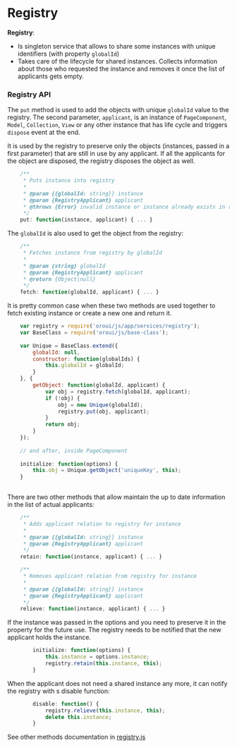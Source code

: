 # Registry

**Registry**:
 - Is singleton service that allows to share some instances with unique identifiers (with property `globalId`)
 - Takes care of the lifecycle for shared instances.
 Collects information about those who requested the instance and removes it once the list of applicants gets empty. 

### Registry API

The `put` method is used to add the objects with unique `globalId` value to the registry.
The second parameter, `applicant`, is an instance of `PageComponent`, `Model`, `Collection`, `View` or any other instance that has life cycle and triggers `dispose` event at the end.

It is used by the registry to preserve only the objects (instances, passed in a first parameter) that are still in use by any applicant. If all the applicants for the object are disposed, the registry disposes the object as well.                                      

```js
    /**
     * Puts instance into registry
     *
     * @param {{globalId: string}} instance
     * @param {RegistryApplicant} applicant
     * @throws {Error} invalid instance or instance already exists in registry
     */
    put: function(instance, applicant) { ... }
```

The `globalId` is also used to get the object from the registry:

```js
    /**
     * Fetches instance from registry by globalId
     *
     * @param {string} globalId
     * @param {RegistryApplicant} applicant
     * @return {Object|null}
     */
    fetch: function(globalId, applicant) { ... }
```

It is pretty common case when these two methods are used together to fetch existing instance or create a new one and return it.

```js    
    var registry = require('oroui/js/app/services/registry');
    var BaseClass = require('oroui/js/base-class');
    
    var Unique = BaseClass.extend({
        globalId: null,
        constructor: function(globalIds) {
            this.globalId = globalId;
        }
    }, {
        getObject: function(globalId, applicant) {
            var obj = registry.fetch(globalId, applicant); 
            if (!obj) {
                obj = new Unique(globalId);
                registry.put(obj, applicant);
            }
            return obj;
        }
    });
    
    // and after, inside PageComponent
    
    initialize: function(options) {
        this.obj = Unique.getObject('uniqueKey', this);
    }
    
```

There are two other methods that allow maintain the up to date information in the list of actual applicants:

```js
    /**
     * Adds applicant relation to registry for instance
     *
     * @param {{globalId: string}} instance
     * @param {RegistryApplicant} applicant
     */
    retain: function(instance, applicant) { ... }

    /**
     * Removes applicant relation from registry for instance
     *
     * @param {{globalId: string}} instance
     * @param {RegistryApplicant} applicant
     */
    relieve: function(instance, applicant) { ... }
```
If the instance was passed in the options and you need to preserve it in the property for the future use. The
registry needs to be notified that the new applicant holds the instance.

```js
        initialize: function(options) {
            this.instance = options.instance;
            registry.retain(this.instance, this); 
        }
```

When the applicant does not need a shared instance any more, it can notify the registry with s disable function:

```js
        disable: function() {
            registry.relieve(this.instance, this);
            delete this.instance;
        }
```

See other methods documentation in [registry.js](../../../public/js/app/services/registry/registry.js)

